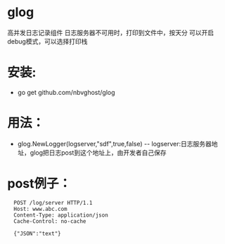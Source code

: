 # glog
高并发日志记录组件
日志服务器不可用时，打印到文件中，按天分
可以开启debug模式，可以选择打印栈

# 安装:
- go get github.com/nbvghost/glog

# 用法：
- glog.NewLogger(logserver,"sdf",true,false)
-- logserver:日志服务器地址，glog把日志post到这个地址上，由开发者自己保存

# post例子：
``` http
  POST /log/server HTTP/1.1
  Host: www.abc.com
  Content-Type: application/json
  Cache-Control: no-cache
    
  {"JSON":"text"}
```

